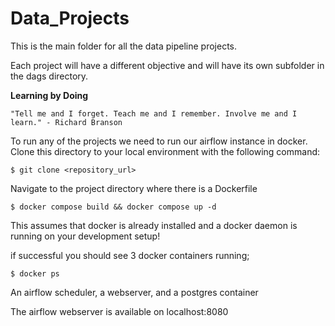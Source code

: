 # Data_Projects
 This is the main folder for all the data pipeline projects.

 Each project will have a different objective and will have its own subfolder in the dags directory.

**Learning by Doing**

    "Tell me and I forget. Teach me and I remember. Involve me and I learn." - Richard Branson

To run any of the projects we need to run our airflow instance in docker.
Clone this directory to your local environment with the following command:

    $ git clone <repository_url>

Navigate to the project directory where there is a Dockerfile

    $ docker compose build && docker compose up -d

This assumes that docker is already installed and a docker daemon is running on your development setup!

if successful you should see 3 docker containers running;

    $ docker ps

An airflow scheduler, a webserver, and a postgres container

The airflow webserver is available on localhost:8080 